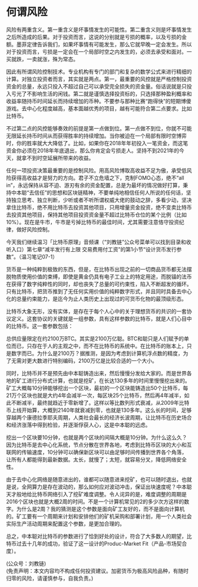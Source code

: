 # 何谓风险

风险有两重含义。第一重含义是坏事情发生的可能性。第二重含义则是坏事情发生之后所造成的后果。对于投资而言，这说的分别就是亏损的概率，以及亏损的金额。墨菲定律告诉我们，如果坏事情有可能发生，那么它就早晚一定会发生。所以对于投资而言，亏损是一定会在一个局部时空之内发生的，必须去承受和面对。一买就跌，一卖就涨，殊为常态。

因此有所谓风险控制技术。专业机构有专门的部门和复杂的数学公式来进行精细的计算。对独立投资者而言，其实就是两点。第一，最重要的风控就是严格控制投资资金的总量，永远只投入不超过自己可以承受完全损失的资金量。俗话说就是只投入亏光了不影响生活的闲钱。第二就是谨慎选择投资标的，只选择那种盈利概率和收益率随持币时间延长而持续增加的币种。不要参与那种比赛“跑得快”的短期博傻游戏。去中心化程度越高，基本面越优秀的项目，越有可能符合第二点要求。比如比特币。

不过第二点的风控能够奏效的前提是第一点做到位。第一点做不到位，你就不可能无限延长持币时间从而获得胜率的持续增加。当你被迫在一个局部有限时空博弈时，你的胜率就大大降低了。比如，如果你在2018年年初投入一笔资金，而这笔资金你必须在2018年年底退出，那么你肯定会亏损走人。坚持不到2021年的今天，就拿不到时空延展所带来的收益。

任何一项投资决策最重要的是控制风险。用高风险博取高收益不足为傲，承受低风险获得高收益才是努力的方向。君子不立危墙之下，克制FOMO心态，绝不“all in”，永远保持从容不迫、游刃有余的资金配置，总是为最坏的情况做好打算，秉持中本聪“去信任”的思想和区块链精神，不要单纯地相信任何人所说的任何话，坚持独立思考、独立判断，少听或者不听所谓权威大佬的鼓动之辞，多看少动，坚决拿住比特币，绝不用比特币去投资其他项目，只用增量资金投资，绝不变卖比特币去投资其他项目，保持其他项目投资资金量不超过比特币仓位的某个比例（比如10%）。现在是牛市，牛市是亏掉比特币的最佳时间，尤其需要注意恪守投资纪律，做好风险控制。

今天我们继续温习「比特币原理」音频课（“刘教链”公众号菜单可以找到目录和收听入口）第七章“减半发行有上限 交易费用付工资”的第1小节“设计货币发行参数”。（温习笔记07-1）

货币是一种纯粹到极致的东西，但是，在比特币出现之前的一切商品货币都无法摆脱物质使用价值的束缚，即使是黄金仍具有电子工业上的特定用途，而脱锚的法币在获得了数字纯粹性的同时，却也丧失了总量的可约束性，陷入不断超发的循环。只有比特币，把货币推到了无任何实用价值的纯粹数字形式，并且同时具备去中心化的总量约束能力，是迄今为止人类历史上出现过的可货币化物的最顶级形态。

比特币大象无形，没有实体，是存在于每个人心中的关于理想货币的共识的一套协议定义。这套协议的关键就是一组参数，具有这样参数的比特币，就是人们心目中的比特币。这一套参数包括：

总供应量限定在约2100万BTC。其实是2100万亿聪。BTC和聪只是人们赋予的单位而已，只存在于人的主观之中，而不在比特币的系统中。在比特币的账本上，只是数字而已。为什么是2100万？据推测，是因为考虑到计算机浮点数的精度，为了无需对更大数进行特别编码，2100万亿是比较合适的一个大小。

同时，比特币并不是预先由中本聪铸造出来，然后慢慢分发给大家的。而是世界各地的矿工进行分布式计算，也就是挖矿，在长达130多年的时间里慢慢挖出来的。矿工大概每10分钟能够挖出一个区块，最初的一个区块能铸造出50个比特币，每21万个区块也就是大约4年会减半一次，每区块25个比特币，然后再4年减半，如此不断减半，最终就趋近于零新增了。这样以等比数列形式衰减，从2009年比特币上线开始算，大概到2140年就衰减到零，也就是130多年。这么长的时间，足够穿越两个康德拉季耶夫周期，人类社会最长的经济长波周期，让比特币在历史场合和经济涨落中得到检验，并逐渐俘获人心，这是中本聪的远虑。

挖出一个区块要10分钟，也就是两个区块的间隔大概是10分钟。为什么这么久？因为比特币是去中心化系统，节点分散在世界各地，考虑到比特币区块的大小和互联网的传输速度，10分钟可以确保新区块可以由足够时间传播到世界各个角落，让所有人都能得到最新数据。太长，就慢了；太短，就容易分叉，降低网络安全性。

由于去中心化网络是随意进出的，谁都可以随意进来挖矿，也可以随时退出，也就是说，全网算力是存在波动的，那么如何应对波动冲击，保证出块速度呢？中本聪天才般地给比特币网络引入了挖矿难度调整。令人诧异的是，难度调整的周期是2016个区块也就是大概2周的时间。不是一个计算机常见的2的多少次方这样的数字。为什么是2周？我的猜测是这个参数是面向矿工友好的，而不是面向计算机的。矿工要有一个周期来计划和安排他们的矿机采购和部署计划，用一个人类社会实际生产活动周期来配置这个参数，是更加合理的。

总之，中本聪对比特币的参数进行了恰到好处的设计，符合了大多数人的期望，比特币过去十几年的成功，验证了这一设计的Produc-Market Fit（产品-市场契合度）。

(公众号：刘教链) \
(免责声明：本文内容均不构成任何投资建议。加密货币为极高风险品种，有随时归零的风险，请谨慎参与，自我负责。)
